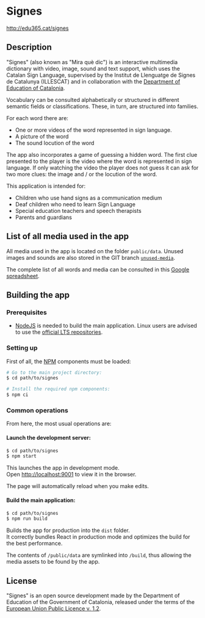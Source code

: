 # Signes

http://edu365.cat/signes

## Description

"Signes" (also known as "Mira què dic") is an interactive multimedia dictionary with video, image, sound and text support, which uses the Catalan Sign Language, supervised by the Institut de Llenguatge de Signes de Catalunya (ILLESCAT) and in collaboration with the [Department of Education of Catalonia](http://xtec.gencat.cat).

Vocabulary can be consulted alphabetically or structured in different semantic fields or classifications. These, in turn, are structured into families.

For each word there are:
- One or more videos of the word represented in sign language.
- A picture of the word
- The sound locution of the word

The app also incorporates a game of guessing a hidden word. The first clue presented to the player is the video where the word is represented in sign language. If only watching the video the player does not guess it can ask for two more clues: the image and / or the locution of the word.

This application is intended for:
- Children who use hand signs as a communication medium
- Deaf children who need to learn Sign Language
- Special education teachers and speech therapists
- Parents and guardians

## List of all media used in the app

All media used in the app is located on the folder `public/data`. Unused images and sounds are also stored in the GIT branch [`unused-media`](https://github.com/projectestac/edu365-signes/tree/unused-media).

The complete list of all words and media can be consulted in this [Google spreadsheet](https://docs.google.com/spreadsheets/d/1lKUyOrmFfTzWKyLfTNXI4sLX2d-e9ONCyMBFGGi9zxY/edit?usp=sharing).


## Building the app

### Prerequisites

- [NodeJS](https://nodejs.org/) is needed to build the main application. Linux users are advised to use the [official LTS repositories](https://github.com/nodesource/distributions/blob/master/README.md).

### Setting up

First of all, the [NPM](https://www.npmjs.com/) components must be loaded:

```bash
# Go to the main project directory:
$ cd path/to/signes

# Install the required npm components:
$ npm ci
```

### Common operations

From here, the most usual operations are:

#### Launch the development server:
```bash
$ cd path/to/signes
$ npm start
```
This launches the app in development mode.<br>
Open [http://localhost:9001](http://localhost:9001) to view it in the browser.

The page will automatically reload when you make edits.<br>

#### Build the main application:
```bash
$ cd path/to/signes
$ npm run build
```
Builds the app for production into the `dist` folder.<br>
It correctly bundles React in production mode and optimizes the build for the best performance.

The contents of `/public/data` are symlinked into `/build`, thus allowing the media assets to be found by the app.

## License
"Signes" is an open source development made by the Department of Education of the Government of Catalonia, released under the terms of the [European Union Public Licence v. 1.2](https://eupl.eu/1.2/en/).
